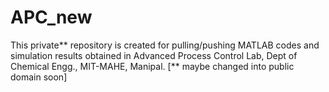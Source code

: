 # APC_new
This private** repository is created for pulling/pushing MATLAB codes and simulation results obtained in Advanced Process Control Lab, Dept of Chemical Engg., MIT-MAHE, Manipal. [** maybe changed into public domain soon]
